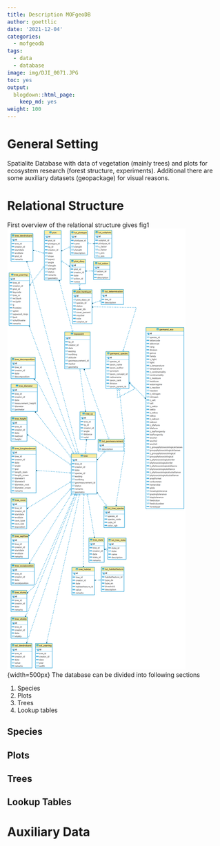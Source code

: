 ```yaml
---
title: Description MOFgeoDB
author: goettlic
date: '2021-12-04'
categories:
  - mofgeodb
tags:
  - data
  - database
image: img/DJI_0071.JPG
toc: yes
output:
  blogdown::html_page:
    keep_md: yes
weight: 100
---
```

# General Setting
Spatialite Database with data of vegetation (mainly trees) and plots for ecosystem research (forest structure, experiments). Additional there are some auxiliary datasets (geopackage) for visual reasons.

# Relational Structure
First overview of the relational structure gives fig1
![ER diagram MOFgeoDB complete](images/erd_complete.png){width=500px}
The database can be divided into following sections

1. Species
2. Plots
3. Trees
4. Lookup tables

## Species

## Plots

## Trees

## Lookup Tables


# Auxiliary Data
